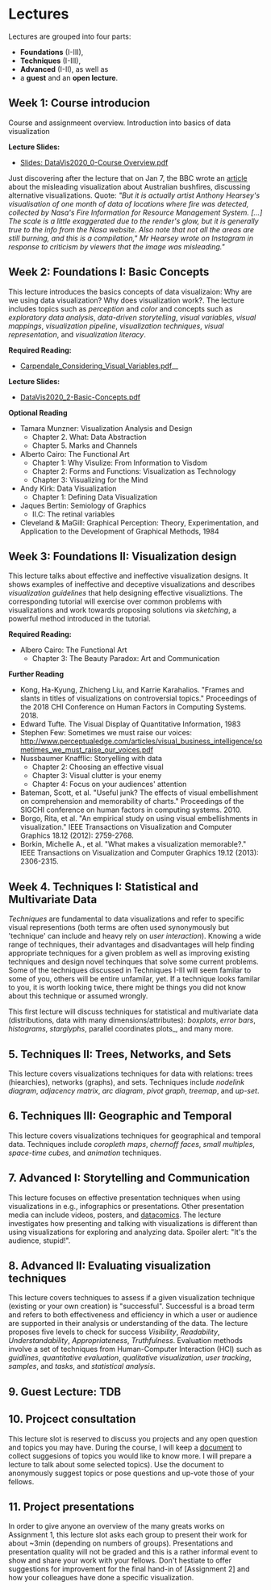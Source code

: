 # Lectures

Lectures are grouped into four parts: 
* __Foundations__ (I-III), 
* __Techniques__ (I-III), 
* __Advanced__ (I-II), as well as
* a __guest__ and an __open lecture__.


## Week 1: Course introducion
Course and assignmeent overview. Introduction into basics of data visualization

__Lecture Slides:__
 * [Slides: DataVis2020_0-Course Overview.pdf](slides/DataVis2020_0-Course-Overview.pdf) 
 
Just discovering after the lecture that on Jan 7, the BBC wrote an [article](https://www.bbc.com/news/blogs-trending-51020564) about the misleading visualization about Australian bushfires, discussing alternative visualizations. Quote: _"But it is actually artist Anthony Hearsey's visualisation of one month of data of locations where fire was detected, collected by Nasa's Fire Information for Resource Management System. [...] The scale is a little exaggerated due to the render's glow, but it is generally true to the info from the Nasa website. Also note that not all the areas are still burning, and this is a compilation," Mr Hearsey wrote on Instagram in response to criticism by viewers that the image was misleading."_


## Week 2: Foundations I: Basic Concepts
This lecture introduces the basics concepts of data visualizaion: Why are we using data visualization? Why does visualization work?. The lecture includes topics such as _perception_ and _color_ and concepts such as _exploratory data analysis_, _data-driven storytelling_, _visual variables_, _visual mappings_, _visualization pipeline_, _visualization techniques_, _visual representation_, and _visualization literacy_.

__Required Reading:__
  * [Carpendale_Considering_Visual_Variables.pdf](pdfs/Carpendale_Considering_Visual_Variables.pdf)__

__Lecture Slides:__
* [DataVis2020_2-Basic-Concepts.pdf](slides/DataVis2020_2-Basic-Concepts.pdf)

__Optional Reading__
* Tamara Munzner: Visualization Analysis and Design
  * Chapter 2. What: Data Abstraction
  * Chapter 5. Marks and Channels
* Alberto Cairo: The Functional Art
  * Chapter 1: Why Visulize: From Information to Visdom
  * Chapter 2: Forms and Functions: Visualization as Technology
  * Chapter 3: Visualizing for the Mind
* Andy Kirk: Data Visualization
  * Chapter 1: Defining Data Visualization
* Jaques Bertin: Semiology of Graphics
  * II.C: The retinal variables
* Cleveland & MaGill: Graphical Perception: Theory, Experimentation, and Application to the Development of Graphical Methods, 1984


## Week 3: Foundations II: Visualization design
This lecture talks about effective and ineffective visualization designs. It shows examples of ineffective and deceptive visualizations and describes _visualization guidelines_ that help designing effective visualiztions. The corresponding tutorial will exercise over common problems with visualizations and work towards proposing solutions via _sketching_, a powerful method introduced in the tutorial.

__Required Reading:__
* Albero Cairo: The Functional Art 
  * Chapter 3: The Beauty Paradox: Art and Communication

__Further Reading__
* Kong, Ha-Kyung, Zhicheng Liu, and Karrie Karahalios. "Frames and slants in titles of visualizations on controversial topics." Proceedings of the 2018 CHI Conference on Human Factors in Computing Systems. 2018.
* Edward Tufte. The Visual Display of Quantitative Information, 1983
* Stephen Few: Sometimes we must raise our voices: http://www.perceptualedge.com/articles/visual_business_intelligence/sometimes_we_must_raise_our_voices.pdf
* Nussbaumer Knafflic: Storyelling with data
  * Chapter 2: Choosing an effective visual
  * Chapter 3: Visual clutter is your enemy
  * Chapter 4: Focus on your audiences' attention
* Bateman, Scott, et al. "Useful junk? The effects of visual embellishment on comprehension and memorability of charts." Proceedings of the SIGCHI conference on human factors in computing systems. 2010.
* Borgo, Rita, et al. "An empirical study on using visual embellishments in visualization." IEEE Transactions on Visualization and Computer Graphics 18.12 (2012): 2759-2768.
* Borkin, Michelle A., et al. "What makes a visualization memorable?." IEEE Transactions on Visualization and Computer Graphics 19.12 (2013): 2306-2315.

<!--
## 3. Foundations III: Tools for data visualizations
This lecture overviews and introduces common software applications (tools) to help with both: data analysis and the creation of visualizations. We will overview tools for programming environments such as python (e.g., Seaborn) and javascript (e.g., D3), but also tools using common user interfaces (e.g, [Rawgraph](https://rawgraphs.io)], [Datawrapper](https://www.datawrapper.de)). The lecture will not teach _how_ to use these tools, but focus on a high-level overview of the many different tools and workflows exist to create data visualizations. 
-->

## Week 4. Techniques I: Statistical and Multivariate Data
_Techniques_ are fundamental to data visualizations and refer to specific visual representions (both terms are often used synonymously but 'technique' can include and heavy rely on _user interaction_). Knowing a wide range of techniques, their advantages and disadvantages will help finding appropriate techniques for a given problem as well as improving existing techniques and design novel techinques that solve some current problems. Some of the techniques discussed in Techniques I-III will seem familar to some of you, others will be entire unfamilar, yet. If a technique looks familar to you, it is worth looking twice, there might be things you did not know about this technique or assumed wrongly.

This first lecture will discuss techniques for statistical and multivariate data (distributions, data with many dimensions/attributes): _boxplots_, _error bars_, _histograms_, _starglyphs_, parallel coordinates plots_, and many more.

## 5. Techniques II: Trees, Networks, and Sets

This lecture covers visualizations techniques for data with relations: trees (hiearchies), networks (graphs), and sets. Techniques include _nodelink diagram_, _adjacency matrix_, _arc diagram_, _pivot graph_, _treemap_, and _up-set_.

## 6. Techniques III: Geographic and Temporal

This lecture covers visualizations techniques for geographical and temporal data. Techniques include _coropleth maps_, _chernoff faces_, _small multiples_, _space-time cubes_, and _animation_ techniques.

## 7. Advanced I: Storytelling and Communication

This lecture focuses on effective presentation techniques when using visualizations in e.g., infographics or presentations. Other presentation media can include videos, posters, and [datacomics](http://datacomics.net). The lecture investigates how presenting and talking with visualizations is different than using visualizations for exploring and analyzing data. Spoiler alert: "It's the audience, stupid!".

## 8. Advanced II: Evaluating visualization techniques
This lecture covers techniques to assess if a given visualization technique (existing or your own creation) is "successful". Successful is a broad term and refers to both effectiveness and efficiency in which a user or audience are supported in their analysis or understanding of the data. The lecture proposes five levels to check for success _Visibility_, _Readability_, _Understandability_, _Appropriateness_, _Truthfulness_. Evaluation methods involve a set of techniques from Human-Computer Interaction (HCI) such as _guidlines_,  _quantitative evaluation_, _qualitative visualization_, _user tracking_, _samples_, and _tasks_, and _statistical analysis_. 

## 9. Guest Lecture: TDB

## 10. Projcect consultation
This lecture slot is reserved to discuss you projects and any open question and topics you may have. During the course, I will keep a [document](https://docs.google.com/document/d/1aIW7J3aJc3nD1q1aBh_ejXzfFTz0TX2NrW-DMJiaLQQ/edit?usp=sharing) to collect suggesions of topics you would like to know more. I will prepare a lecture to talk about some selected topics). Use the document to anonymously suggest topics or pose questions and up-vote those of your fellows.

## 11. Project presentations
In order to give anyone an overview of the many greats works on Assignment 1, this lecture slot asks each group to present their work for about ~3min (depending on numbers of groups). Presentations and presentation quality will not be graded and this is a rather informal event to show and share your work with your fellows. Don't hestiate to offer suggestions for improvement for the final hand-in of [Assignment 2] and how your colleagues have done a specific visualization.
